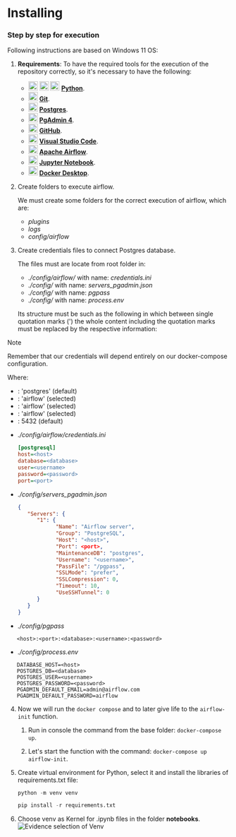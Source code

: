 # Installing

### Step by step for execution

Following instructions are based on Windows 11 OS:

1. **Requirements**: To have the required tools for the execution of the repository correctly, so it's necessary to have the following:

   - <img src="https://github.com/get-icon/geticon/raw/master/icons/python.svg" alt="Python" width="21px" height="21px"> <img src="https://github.com/get-icon/geticon/raw/master/icons/pandas-icon.svg" alt="Pandas Python" width="21px" height="21px"> <img src="https://github.com/get-icon/geticon/raw/master/icons/numpy-icon.svg" alt="Numpy Python" width="21px" height="21px"> **[Python](https://www.python.org)**.
   - <img src="https://raw.githubusercontent.com/get-icon/geticon/fc0f660daee147afb4a56c64e12bde6486b73e39/icons/git-icon.svg" alt="Git" width="21px" height="21px"> **[Git](https://git-scm.com/about)**.
   - <img src="https://raw.githubusercontent.com/get-icon/geticon/fc0f660daee147afb4a56c64e12bde6486b73e39/icons/postgresql-logo.svg" alt="PostgreSQL" width="21px" height="21px"> **[Postgres](https://www.postgresql.org/)**.
   - <img src="https://github.com/get-icon/geticon/raw/master/icons/postgresql.svg" alt="PgAdmin 4" width="21px" height="21px"> **[PgAdmin 4](https://www.pgadmin.org/)**.
   - <img src="https://raw.githubusercontent.com/get-icon/geticon/fc0f660daee147afb4a56c64e12bde6486b73e39/icons/github-icon.svg" alt="GitHub" width="21px" height="21px"> **[GitHub](https://github.com/)**.
   - <img src="https://raw.githubusercontent.com/get-icon/geticon/fc0f660daee147afb4a56c64e12bde6486b73e39/icons/visual-studio-code.svg" alt="Visual Studio Code" width="21px" height="21px"> **[Visual Studio Code](https://code.visualstudio.com/)**.
   - <img src="https://raw.githubusercontent.com/get-icon/geticon/fc0f660daee147afb4a56c64e12bde6486b73e39/icons/airflow.svg" alt="Airflow" width="21px" height="21px"> **[Apache Airflow](https://airflow.apache.org/docs/)**.
   - <img src="https://raw.githubusercontent.com/get-icon/geticon/fc0f660daee147afb4a56c64e12bde6486b73e39/icons/jupyter.svg" alt="Jupyter Notebook" width="21px" height="21px"> **[Jupyter Notebook](https://jupyter.org/)**.
   - <img src="https://raw.githubusercontent.com/get-icon/geticon/fc0f660daee147afb4a56c64e12bde6486b73e39/icons/docker-icon.svg" alt="Docker" width="21px" height="21px"> **[Docker Desktop](https://www.docker.com/products/docker-desktop/)**.

2. Create folders to execute airflow.

   We must create some folders for the correct execution of airflow, which are:

   - _plugins_
   - _logs_
   - _config/airflow_

3. Create credentials files to connect Postgres database.

   The files must are locate from root folder in:
   - _./config/airflow/_ with name: _credentials.ini_
   - _./config/_ with name: *servers_pgadmin.json*
   - _./config/_ with name: *pgpass*
   - _./config/_ with name: *process.env*
   
   Its structure must be such as the following in which between single quotation marks (') the whole content including the quotation marks must be replaced by the respective information:

>[!NOTE]
> Remember that our credentials will depend entirely on our docker-compose configuration.
> 
> Where:
> - <host>: 'postgres' (default)
> - <database>: 'airflow' (selected)
> - <username>: 'airflow' (selected)
> - <password>: 'airflow' (selected)
> - <port>: 5432 (default)
>

   - _./config/airflow/credentials.ini_

      ```ini
      [postgresql]
      host=<host>
      database=<database>
      user=<username>
      password=<password>
      port=<port>
      ```

   - *./config/servers_pgadmin.json*

      ```json
      {
         "Servers": {
            "1": {
                  "Name": "Airflow server",
                  "Group": "PostgreSQL",
                  "Host": "<host>",
                  "Port": <port>,
                  "MaintenanceDB": "postgres",
                  "Username": "<username>",
                  "PassFile": "/pgpass",
                  "SSLMode": "prefer",
                  "SSLCompression": 0,
                  "Timeout": 10,
                  "UseSSHTunnel": 0
            }
         }
      }
      ```
   
   - *./config/pgpass*

   ```plaintext
      <host>:<port>:<database>:<username>:<password>
   ```
   
   - *./config/process.env*

   ```.env
      DATABASE_HOST=<host>
      POSTGRES_DB=<database>
      POSTGRES_USER=<username>
      POSTGRES_PASSWORD=<password>
      PGADMIN_DEFAULT_EMAIL=admin@airflow.com
      PGADMIN_DEFAULT_PASSWORD=airflow
   ```

4. Now we will run the `docker compose` and to later give life to the `airflow-init` function.

   1. Run in console the command from the base folder: `docker-compose up`.

   2. Let's start the function with the command: `docker-compose up airflow-init`.

5. Create virtual environment for Python, select it and install the libraries of requirements.txt file:

   ```python
   python -m venv venv
   
   pip install -r requirements.txt
   ```

6. Choose venv as Kernel for .ipynb files in the folder **notebooks**.
   ![Evidence selection of Venv](https://gist.githubusercontent.com/dventep/579f1646c6d6011e4e8314fb85482eba/raw/79d0afa23cb3a60b23821531b35c07fea0cb1790/evidence_selection_of_venv.png)